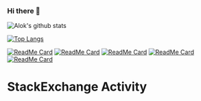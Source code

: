 ### Hi there 👋

![Alok's github stats](https://github-readme-stats.vercel.app/api?username=alokkusingh&hide=contribs,prs&theme=radical)

[![Top Langs](https://github-readme-stats.vercel.app/api/top-langs/?username=alokkusingh&layout=compact)](https://github.com/alokkusingh/github-readme-stats)

[![ReadMe Card](https://github-readme-stats.vercel.app/api/pin/?username=alokkusingh&repo=saml)](https://github.com/alokkusingh/saml)
[![ReadMe Card](https://github-readme-stats.vercel.app/api/pin/?username=alokkusingh&repo=x509-authentication)](https://github.com/alokkusingh/x509-authentication)
[![ReadMe Card](https://github-readme-stats.vercel.app/api/pin/?username=alokkusingh&repo=gRPCClient)](https://github.com/alokkusingh/gRPCClient)
[![ReadMe Card](https://github-readme-stats.vercel.app/api/pin/?username=alokkusingh&repo=gRPCServer)](https://github.com/alokkusingh/gRPCServer)
[![ReadMe Card](https://github-readme-stats.vercel.app/api/pin/?username=alokkusingh&repo=spring-batch-parent)](https://github.com/alokkusingh/spring-batch-parent)

# StackExchange Activity
<!-- BLOG-POST-LIST:START -->
<!-- BLOG-POST-LIST:END -->

<!--
**alokkusingh/alokkusingh** is a ✨ _special_ ✨ repository because its `README.md` (this file) appears on your GitHub profile.

Here are some ideas to get you started:

- 🔭 I’m currently working on ...
- 🌱 I’m currently learning ...
- 👯 I’m looking to collaborate on ...
- 🤔 I’m looking for help with ...
- 💬 Ask me about ...
- 📫 How to reach me: ...
- 😄 Pronouns: ...
- ⚡ Fun fact: ...
-->

